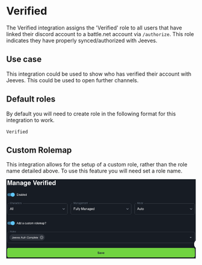 # Verified

The Verified integration assigns the 'Verified' role to all users that have linked their discord account to a battle.net account via `/authorize`. This role indicates they have properly synced/authorized with Jeeves.

## Use case

This integration could be used to show who has verified their account with Jeeves. This could be used to open further channels.
## Default roles

By default you will need to create role in the following format for this integration to work.
```
Verified
```
## Custom Rolemap

This integration allows for the setup of a custom role, rather than the role name detailed above. To use this feature you will need set a role name. 

![VerifiedRoleMapScreenshot](../../img/verified-custom-rolemap.png)

